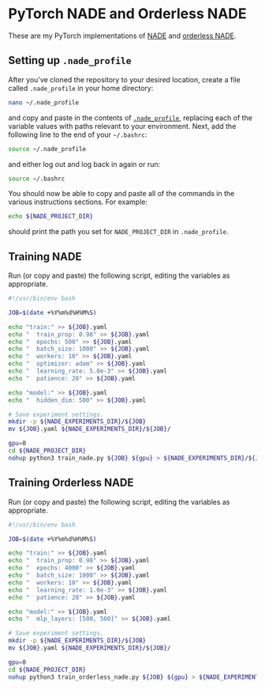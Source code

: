 # PyTorch NADE and Orderless NADE

These are my PyTorch implementations of [NADE](http://proceedings.mlr.press/v15/larochelle11a.html) and [orderless NADE](https://arxiv.org/abs/1310.1757).

## Setting up `.nade_profile`

After you've cloned the repository to your desired location, create a file called `.nade_profile` in your home directory:

```bash
nano ~/.nade_profile
```

and copy and paste in the contents of [`.nade_profile`](.nade_profile), replacing each of the variable values with paths relevant to your environment.
Next, add the following line to the end of your `~/.bashrc`:

```bash
source ~/.nade_profile
```

and either log out and log back in again or run:

```bash
source ~/.bashrc
```

You should now be able to copy and paste all of the commands in the various instructions sections.
For example:

```bash
echo ${NADE_PROJECT_DIR}
```

should print the path you set for `NADE_PROJECT_DIR` in `.nade_profile`.

## Training NADE

Run (or copy and paste) the following script, editing the variables as appropriate.

```bash
#!/usr/bin/env bash

JOB=$(date +%Y%m%d%H%M%S)

echo "train:" >> ${JOB}.yaml
echo "  train_prop: 0.98" >> ${JOB}.yaml
echo "  epochs: 500" >> ${JOB}.yaml
echo "  batch_size: 1000" >> ${JOB}.yaml
echo "  workers: 10" >> ${JOB}.yaml
echo "  optimizer: adam" >> ${JOB}.yaml
echo "  learning_rate: 5.0e-3" >> ${JOB}.yaml
echo "  patience: 20" >> ${JOB}.yaml

echo "model:" >> ${JOB}.yaml
echo "  hidden_dim: 500" >> ${JOB}.yaml

# Save experiment settings.
mkdir -p ${NADE_EXPERIMENTS_DIR}/${JOB}
mv ${JOB}.yaml ${NADE_EXPERIMENTS_DIR}/${JOB}/

gpu=0
cd ${NADE_PROJECT_DIR}
nohup python3 train_nade.py ${JOB} ${gpu} > ${NADE_EXPERIMENTS_DIR}/${JOB}/train.log &
```

## Training Orderless NADE

Run (or copy and paste) the following script, editing the variables as appropriate.

```bash
#!/usr/bin/env bash

JOB=$(date +%Y%m%d%H%M%S)

echo "train:" >> ${JOB}.yaml
echo "  train_prop: 0.98" >> ${JOB}.yaml
echo "  epochs: 4000" >> ${JOB}.yaml
echo "  batch_size: 1000" >> ${JOB}.yaml
echo "  workers: 10" >> ${JOB}.yaml
echo "  learning_rate: 1.0e-3" >> ${JOB}.yaml
echo "  patience: 20" >> ${JOB}.yaml

echo "model:" >> ${JOB}.yaml
echo "  mlp_layers: [500, 500]" >> ${JOB}.yaml

# Save experiment settings.
mkdir -p ${NADE_EXPERIMENTS_DIR}/${JOB}
mv ${JOB}.yaml ${NADE_EXPERIMENTS_DIR}/${JOB}/

gpu=0
cd ${NADE_PROJECT_DIR}
nohup python3 train_orderless_nade.py ${JOB} ${gpu} > ${NADE_EXPERIMENTS_DIR}/${JOB}/train.log &
```

